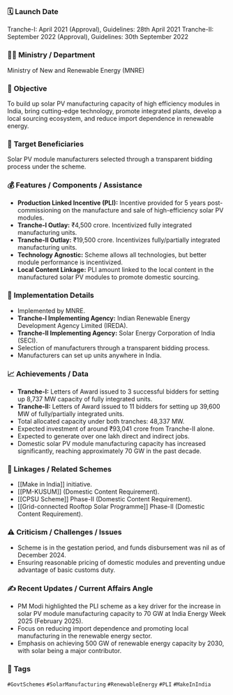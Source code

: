 
### 🗓️ **Launch Date**
Tranche-I: April 2021 (Approval), Guidelines: 28th April 2021
Tranche-II: September 2022 (Approval), Guidelines: 30th September 2022

### 🧑‍🏫 **Ministry / Department**
Ministry of New and Renewable Energy (MNRE)

### 🎯 **Objective**
To build up solar PV manufacturing capacity of high efficiency modules in India, bring cutting-edge technology, promote integrated plants, develop a local sourcing ecosystem, and reduce import dependence in renewable energy.

### 👥 **Target Beneficiaries**
Solar PV module manufacturers selected through a transparent bidding process under the scheme.

### 💰 **Features / Components / Assistance**
- **Production Linked Incentive (PLI):** Incentive provided for 5 years post-commissioning on the manufacture and sale of high-efficiency solar PV modules.
- **Tranche-I Outlay:** ₹4,500 crore. Incentivized fully integrated manufacturing units.
- **Tranche-II Outlay:** ₹19,500 crore. Incentivizes fully/partially integrated manufacturing units.
- **Technology Agnostic:** Scheme allows all technologies, but better module performance is incentivized.
- **Local Content Linkage:** PLI amount linked to the local content in the manufactured solar PV modules to promote domestic sourcing.

### 📍 **Implementation Details**
- Implemented by MNRE.
- **Tranche-I Implementing Agency:** Indian Renewable Energy Development Agency Limited (IREDA).
- **Tranche-II Implementing Agency:** Solar Energy Corporation of India (SECI).
- Selection of manufacturers through a transparent bidding process.
- Manufacturers can set up units anywhere in India.

### 📈 **Achievements / Data**
- **Tranche-I:** Letters of Award issued to 3 successful bidders for setting up 8,737 MW capacity of fully integrated units.
- **Tranche-II:** Letters of Award issued to 11 bidders for setting up 39,600 MW of fully/partially integrated units.
- Total allocated capacity under both tranches: 48,337 MW.
- Expected investment of around ₹93,041 crore from Tranche-II alone.
- Expected to generate over one lakh direct and indirect jobs.
- Domestic solar PV module manufacturing capacity has increased significantly, reaching approximately 70 GW in the past decade.

### 🧩 **Linkages / Related Schemes**
- [[Make in India]] initiative.
- [[PM-KUSUM]] (Domestic Content Requirement).
- [[CPSU Scheme]] Phase-II (Domestic Content Requirement).
- [[Grid-connected Rooftop Solar Programme]] Phase-II (Domestic Content Requirement).

### ⚠️ **Criticism / Challenges / Issues**
- Scheme is in the gestation period, and funds disbursement was nil as of December 2024.
- Ensuring reasonable pricing of domestic modules and preventing undue advantage of basic customs duty.

### ✍️ **Recent Updates / Current Affairs Angle**
- PM Modi highlighted the PLI scheme as a key driver for the increase in solar PV module manufacturing capacity to 70 GW at India Energy Week 2025 (February 2025).
- Focus on reducing import dependence and promoting local manufacturing in the renewable energy sector.
- Emphasis on achieving 500 GW of renewable energy capacity by 2030, with solar being a major contributor.

### 🔗 **Tags**
`#GovtSchemes` `#SolarManufacturing` `#RenewableEnergy` `#PLI` `#MakeInIndia`